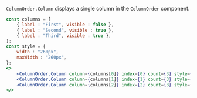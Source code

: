 `ColumnOrder.Column` displays a single column in the `ColumnOrder` component.

```jsx
const columns = [
    { label : "First", visible : false },
    { label : "Second", visible : true },
    { label : "Third", visible : true },
];
const style = {
    width : "260px",
    maxWidth : "260px",
};
<>
    <ColumnOrder.Column column={columns[0]} index={0} count={3} style={style} />
    <ColumnOrder.Column column={columns[1]} index={1} count={3} style={style} />
    <ColumnOrder.Column column={columns[2]} index={2} count={3} style={style} />
</>
```